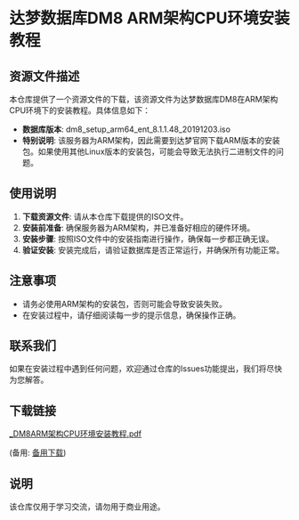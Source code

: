 # 达梦数据库DM8 ARM架构CPU环境安装教程

## 资源文件描述

本仓库提供了一个资源文件的下载，该资源文件为达梦数据库DM8在ARM架构CPU环境下的安装教程。具体信息如下：

- **数据库版本**: dm8_setup_arm64_ent_8.1.1.48_20191203.iso
- **特别说明**: 该服务器为ARM架构，因此需要到达梦官网下载ARM版本的安装包。如果使用其他Linux版本的安装包，可能会导致无法执行二进制文件的问题。

## 使用说明

1. **下载资源文件**: 请从本仓库下载提供的ISO文件。
2. **安装前准备**: 确保服务器为ARM架构，并已准备好相应的硬件环境。
3. **安装步骤**: 按照ISO文件中的安装指南进行操作，确保每一步都正确无误。
4. **验证安装**: 安装完成后，请验证数据库是否正常运行，并确保所有功能正常。

## 注意事项

- 请务必使用ARM架构的安装包，否则可能会导致安装失败。
- 在安装过程中，请仔细阅读每一步的提示信息，确保操作正确。

## 联系我们

如果在安装过程中遇到任何问题，欢迎通过仓库的Issues功能提出，我们将尽快为您解答。

## 下载链接
[_DM8ARM架构CPU环境安装教程.pdf](https://pan.quark.cn/s/c41be88848de) 

(备用: [备用下载](https://pan.baidu.com/s/1K0KgvSzKL1f-Zy2AhMO0sQ?pwd=1234))

## 说明

该仓库仅用于学习交流，请勿用于商业用途。
